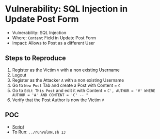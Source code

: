 # Vulnerability: SQL Injection in Update Post Form

- Vulnerability: SQL Injection
- Where: `Content` Field in Update Post Form
- Impact: Allows to Post as a different User

## Steps to Reproduce
1. Register as the Victim `V` with a non existing Username
2. Logout
3. Register as the Attacker `A` with a non existing Username
4. Go to `New Post` Tab and create a Post with Content = `C`
5. Go to `Edit This Post` and edit it with Content = `C', AUTHOR = 'V' WHERE AUTHOR = 'A' AND CONTENT = 'C' -- "`
6. Verify that the Post Author is now the Victim `V`

## POC
- [Script](./Exploit.py)
- To Run: `../runVulnN.sh 13`
